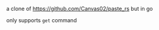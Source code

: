<!--
 Copyright 2022 Canvas02 <Canvas02@protonmail.com>.
 SPDX-License-Identifier: Unlicense
-->

a clone of https://github.com/Canvas02/paste_rs but in go

only supports `get` command